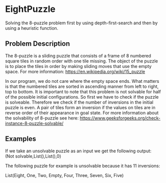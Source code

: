 # EightPuzzle
Solving the 8-puzzle problem first by using depth-first-search and then by using a heuristic function.

## Problem Description
The 8-puzzle is a sliding puzzle that consists of a frame of 8 numbered square tiles in random order with one tile missing. The object of the puzzle is to place the tiles in order by making sliding moves that use the empty space. 
For more information: https://en.wikipedia.org/wiki/15_puzzle

In our program, we do not care where the empty space ends. What matters is that the numbered tiles are sorted in ascending manner from left to right, top to bottom. It is important to note that this problem is not solvable for half of the possible initial configurations. So first we have to check if the puzzle is solveable. Therefore we check if the number of inversions in the initial puzzle is even. A pair of tiles form an inversion if the values on tiles are in reverse order of their appearance in goal state. For more information about the solvability of 8-puzzle see here: https://www.geeksforgeeks.org/check-instance-8-puzzle-solvable/

## Examples
If we take an unsolvable puzzle as an input we get the following output: (Not solvable,List(),List(),0)

The following puzzle for example is unsolvable because it has 11 inversions:

List(Eight, One, Two, Empty, Four, Three, Seven, Six, Five)
